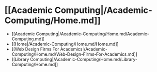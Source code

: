 # [[Academic Computing|/Academic-Computing/Home.md]]
 * [[Academic Computing|/Academic-Computing/Home.md/Academic-Computing.md]]
 * [[Home|/Academic-Computing/Home.md/Home.md]]
 * [[Web Design Firms For Academics|/Academic-Computing/Home.md/Web-Design-Firms-For-Academics.md]]
 * [[Library Computing|/Academic-Computing/Home.md/Library-Computing/Home.md]]
